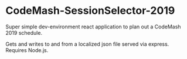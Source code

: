 # CodeMash-SessionSelector-2019
Super simple dev-environment react application to plan out a CodeMash 2019 schedule.

Gets and writes to and from a localized json file served via express.  Requires Node.js.

